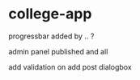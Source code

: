 # college-app


 progressbar 
 added by .. ?
 
 admin panel published and all 
 
 
 add validation on add post dialogbox
